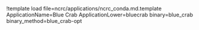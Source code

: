 !template load file=ncrc/applications/ncrc_conda.md.template ApplicationName=Blue Crab ApplicationLower=bluecrab binary=blue_crab binary_method=blue_crab-opt
